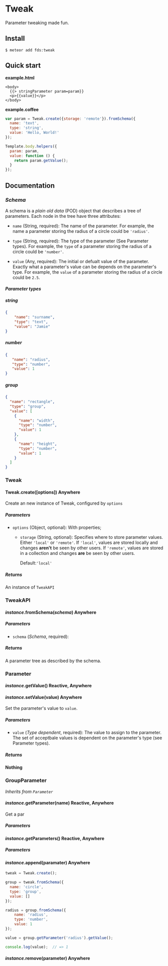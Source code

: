 # Tweak

Parameter tweaking made fun.


## Install

```ShellSession
$ meteor add fds:tweak
```



## Quick start

__example.html__
```Handlebars
<body>
  {{> stringParameter param=param}}
  <p>{{value}}</p>
</body>
```

__example.coffee__
```JavaScript
var param = Tweak.create({storage: 'remote'}).fromSchema({
  name: 'text',
  type: 'string',
  value: 'Hello, World!'
});

Template.body.helpers({
  param: param,
  value: function () {
    return param.getValue();
  }
});
```


## Documentation

### _Schema_

A schema is a _plain old data_ (POD) object that describes a tree of parameters.
Each node in the tree have three attributes:

*   `name` (String, required): The name of the parameter. For example, the name
           a parameter storing the radius of a circle could be `'radius'`.

*   `type` (String, required): The type of the parameter (See Parameter types).
           For example, the `type` of a parameter storing the radius of a circle
           could be `'number'`.

*   `value` (Any, required): The initial or defualt value of the parameter.
            Exactly what a parameter's value can be depends on the parameter's
            type. For example, the `value` of a parameter storing the radius of
            a circle could be `2.5`.


#### _Parameter types_


##### _string_

```JSON
{
    "name": "surname",
    "type": "text",
    "value": "Jamie"
}
```

##### _number_

```JSON
{
   "name": "radius",
   "type": "number",
   "value": 1
}
```


##### _group_

```JSON
{
  "name": "rectangle",
  "type": "group",
  "value": [
    {
      "name": "width",
      "type": "number",
      "value": 1
    },
    {
      "name": "height",
      "type": "number",
      "value": 1
    }
  ]
}
```

### Tweak


#### Tweak.create([options]) Anywhere

Create an new instance of Tweak, configured by `options`


##### Parameters

*   `options` (Object, optional): With properties;
    *    `storage` (String, optional): Specifies where to store parameter
         values. Either `'local'` or `'remote'`. If `'local'`, values are
         stored locally and changes __aren't__ be seen by other users. If
         `'remote'`, values are stored in a collection and changes __are__ be
         seen by other users.

         Default:`'local'`


##### Returns

An instance of `TweakAPI`


### TweakAPI


#### _instance_.fromSchema(_schema_) Anywhere


##### Parameters

*   `schema` (_Schema_, required):


##### Returns

A parameter tree as described by the schema.


### Parameter


#### _instance_.getValue() Reactive, Anywhere

#### _instance_.setValue(value) Anywhere

Set the parameter's value to `value`.


##### Parameters

*   `value` (_Type dependent_, required): The value to assign to the parameter.
            The set of acceptbale values is dependent on the parameter's type
            (see Parameter types).

##### Returns

__Nothing__


### GroupParameter

_Inherits from `Parameter`_


#### _instance_.getParameter(name) Reactive, Anywhere

Get a par

##### Parameters

#### _instance_.getParameters() Reactive, Anywhere

##### Parameters

#### _instance_.append(paramater) Anywhere

```JavaScript
tweak = Tweak.create();

group = tweak.fromSchema({
  name: 'circle',
  type: 'group',
  value: []
});

radius = group.fromSchema({
    name: 'radius',
    type: 'number',
    value: 1
});

value = group.getParameter('radius').getValue();

console.log(value);  // => 1
```

#### _instance_.remove(parameter) Anywhere

